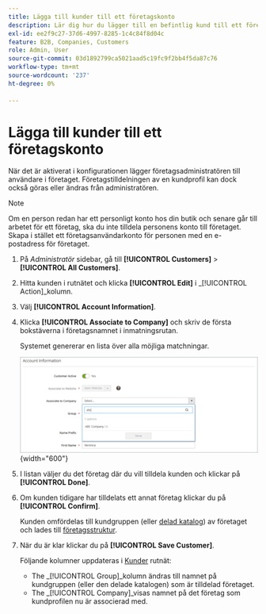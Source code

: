 ```yaml
---
title: Lägga till kunder till ett företagskonto
description: Lär dig hur du lägger till en befintlig kund till ett företagskonto.
exl-id: ee2f9c27-37d6-4997-8285-1c4c84f8d04c
feature: B2B, Companies, Customers
role: Admin, User
source-git-commit: 03d1892799ca5021aad5c19fc9f2bb4f5da87c76
workflow-type: tm+mt
source-wordcount: '237'
ht-degree: 0%

---
```


# Lägga till kunder till ett företagskonto

När det är aktiverat i konfigurationen lägger företagsadministratören till användare i företaget. Företagstilldelningen av en kundprofil kan dock också göras eller ändras från administratören.

>[!NOTE]
>
>Om en person redan har ett personligt konto hos din butik och senare går till arbetet för ett företag, ska du inte tilldela personens konto till företaget. Skapa i stället ett företagsanvändarkonto för personen med en e-postadress för företaget.

1. På _Administratör_ sidebar, gå till **[!UICONTROL Customers]** > **[!UICONTROL All Customers]**.

1. Hitta kunden i rutnätet och klicka **[!UICONTROL Edit]** i _[!UICONTROL Action]_kolumn.

1. Välj **[!UICONTROL Account Information]**.

1. Klicka **[!UICONTROL Associate to Company]** och skriv de första bokstäverna i företagsnamnet i inmatningsrutan.

   Systemet genererar en lista över alla möjliga matchningar.

   ![Associera med företag](./assets/company-assign-customer-account.png){width="600"}

1. I listan väljer du det företag där du vill tilldela kunden och klickar på **[!UICONTROL Done]**.

1. Om kunden tidigare har tilldelats ett annat företag klickar du på **[!UICONTROL Confirm]**.

   Kunden omfördelas till kundgruppen (eller [delad katalog](catalog-shared.md)) av företaget och lades till [företagsstruktur](account-company-structure.md).

1. När du är klar klickar du på **[!UICONTROL Save Customer]**.

   Följande kolumner uppdateras i [Kunder](../customers/customers-all.md) rutnät:

   - The _[!UICONTROL Group]_kolumn ändras till namnet på kundgruppen (eller den delade katalogen) som är tilldelad företaget.
   - The _[!UICONTROL Company]_visas namnet på det företag som kundprofilen nu är associerad med.
